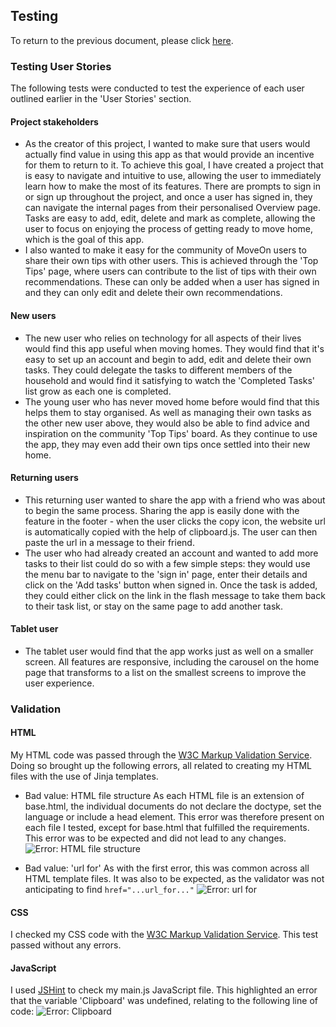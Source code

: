 ## Testing

To return to the previous document, please click [here](https://github.com/mkthewlis/Milestone-Project-3/blob/master/README.md).

### Testing User Stories

The following tests were conducted to test the experience of each user outlined earlier in the 'User Stories' section.

#### Project stakeholders

- As the creator of this project, I wanted to make sure that users would actually find value in using this app as that would provide an incentive for them to return to it. To achieve this goal, I have created a project that is easy to navigate and intuitive to use, allowing the user to immediately learn how to make the most of its features. There are prompts to sign in or sign up throughout the project, and once a user has signed in, they can navigate the internal pages from their personalised Overview page. Tasks are easy to add, edit, delete and mark as complete, allowing the user to focus on enjoying the process of getting ready to move home, which is the goal of this app.
- I also wanted to make it easy for the community of MoveOn users to share their own tips with other users. This is achieved through the 'Top Tips' page, where users can contribute to the list of tips with their own recommendations. These can only be added when a user has signed in and they can only edit and delete their own recommendations.

#### New users

- The new user who relies on technology for all aspects of their lives would find this app useful when moving homes. They would find that it's easy to set up an account and begin to add, edit and delete their own tasks. They could delegate the tasks to different members of the household and would find it satisfying to watch the 'Completed Tasks' list grow as each one is completed. 
- The young user who has never moved home before would find that this helps them to stay organised. As well as managing their own tasks as the other new user above, they would also be able to find advice and inspiration on the community 'Top Tips' board. As they continue to use the app, they may even add their own tips once settled into their new home.

#### Returning users

- This returning user wanted to share the app with a friend who was about to begin the same process. Sharing the app is easily done with the feature in the footer - when the user clicks the copy icon, the website url is automatically copied with the help of clipboard.js. The user can then paste the url in a message to their friend.
- The user who had already created an account and wanted to add more tasks to their list could do so with a few simple steps: they would use the menu bar to navigate to the 'sign in' page, enter their details and click on the 'Add tasks' button when signed in. Once the task is added, they could either click on the link in the flash message to take them back to their task list, or stay on the same page to add another task.

#### Tablet user

- The tablet user would find that the app works just as well on a smaller screen. All features are responsive, including the carousel on the home page that transforms to a list on the smallest screens to improve the user experience.

### Validation

#### HTML
My HTML code was passed through the [W3C Markup Validation Service](https://validator.w3.org/).
Doing so brought up the following errors, all related to creating my HTML files with the use of Jinja templates.
- Bad value: HTML file structure
As each HTML file is an extension of base.html, the individual documents do not declare the doctype, set the language or include a head element. This error was therefore present on each file I tested, except for base.html that fulfilled the requirements. This error was to be expected and did not lead to any changes.
![Error: HTML file structure](https://github.com/mkthewlis/Milestone-Project-3/blob/master/static/images/readme_images/error_html_structure.png)

- Bad value: 'url for'
As with the first error, this was common across all HTML template files. It was also to be expected, as the validator was not anticipating to find `href="...url_for..."`
![Error: url for](https://github.com/mkthewlis/Milestone-Project-3/blob/master/static/images/readme_images/error_url_for.png) 

#### CSS
I checked my CSS code with the [W3C Markup Validation Service](https://jigsaw.w3.org/css-validator/). 
This test passed without any errors.

#### JavaScript
I used [JSHint](https://jshint.com/) to check my main.js JavaScript file.
This highlighted an error that the variable 'Clipboard' was undefined, relating to the following line of code:
![Error: Clipboard](https://github.com/mkthewlis/Milestone-Project-3/blob/master/static/images/readme_images/error_clipboard.png) 

